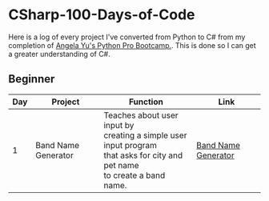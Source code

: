# CSharp-100-Days-of-Code
Here is a log of every project I've converted from Python to C# from my completion of [Angela Yu's Python Pro Bootcamp.](https://github.com/toyinariyo/Python-100-Days-of-Code). This is done so I can get a greater understanding of C#. 
## Beginner
|Day | Project | Function | Link |
|----|---------|----------|------|
| 1   |Band Name Generator| Teaches about user input by <br>creating a simple user input program <br>that asks for city and pet name <br> to create a band name.| <a href="https://github.com/toyinariyo/CSharp-100-Days-of-Code/blob/cfc8ae4f2d9474e318c0c5fe53fbbdfe8c4faf77/Beginner/band-name-generator/main.cs">Band Name Generator</a> |
